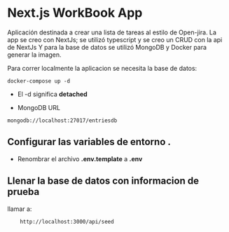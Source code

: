 # Next.js WorkBook App

Aplicación destinada a crear una lista de tareas al estilo de Open-jira.
La app se creo con NextJs; se utilizó typescript y se creo un CRUD con la api de NextJs
Y para la base de datos se utilizó MongoDB y Docker para generar la imagen.

Para correr localmente la aplicacion se necesita la base de datos:

```
docker-compose up -d
```

- El -d significa **detached**

- MongoDB URL

```
mongodb://localhost:27017/entriesdb

```

## Configurar las variables de entorno .

- Renombrar el archivo **.env.template** a **.env**

## Llenar la base de datos con informacion de prueba

llamar a:

```
    http://localhost:3000/api/seed
```
